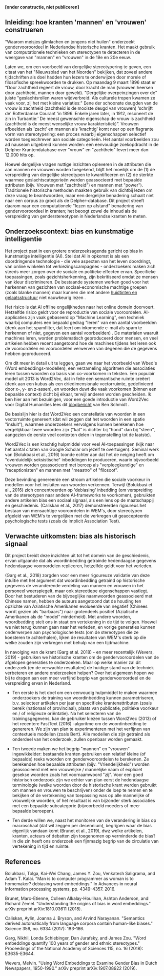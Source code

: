 **[onder constructie, niet publiceren]**
## Inleiding: hoe kranten 'mannen' en 'vrouwen' construeren

"Waarom meisjes glimlachen en jongens niet huilen" onderzoekt gendervooroordeel in Nederlandse historische kranten. Het maakt gebruik van computationele technieken om stereotypen te detecteren in de weergave van "mannen" en "vrouwen" in de 19e en 20e eeuw.

Laten we, om een voorbeeld van dergelijke stereotypering te geven, een citaat van het "Nieuwsblad van het Noorden" bekijken, dat zoveel andere tijdschriften als doel hadden hun lezers te onderwijzen door morele of filosofische spreekwoorden te drukken. Op maandag 9 maart 1896 staat er “Door zachtheid
regeert de vrouw, door kracht de man (vrouwen heersen door zachtheid, mannen door geweld). "Dergelijke overpeinzingen over de" juiste "geslachtsrollen waren wijdverbreid. Als culturele tropen kwamen ze vaak voor, zij het met kleine variaties:" Eene der schoonste deugden van de vrouw
is zachtheid (zachtheid is de mooiste deugd van vrouwen) 'schrijft de' Rotterdamse Courant 'in 1896. Enkele jaren later, in 1912, resoneert de zin in Turbantie:' De meest gewenschte eigenschap de vrouw is zachtheid (zachtheid is de meest wenselijke vrouw karakteristiek)”. Vrouwen afbeelden als 'zacht' en mannen als 'krachtig' komt neer op een flagrante vorm van stereotypering: een proces waarbij eigenschappen selectief worden toegeschreven aan sociale categorieën. Het aantal voorbeelden zou ad nauseam uitgebreid kunnen worden: een eenvoudige zoekopdracht in de Delpher Krantendatabase over "vrouw" en "zachtheid" levert meer dan 12.000 hits op.

Hoewel dergelijke vragen nuttige inzichten opleveren in de attributen die aan mannen en vrouwen worden toegekend, blijft het moeilijk om de (1) de verspreiding van dergelijke stereotypen te kwantificeren en (2) de sterkte waarmee geslachtscategorieën werden geassocieerd met bepaalde attributen (bijv. Vrouwen met "zachtheid") en mannen met "power"). Traditionele historische methoden maakten gebruik van dichtbij lezen om deze vraag te beantwoorden, maar een dergelijke benadering schaalt niet naar een corpus zo groot als de Delpher-database. Dit project streeft daarom naar een computationele "lezen op afstand" benadering van gendervooroordeel in kranten; het beoogt zowel de inhoud als de verspreiding van genderstereotypen in Nederlandse kranten te meten.

## Onderzoekscontext: bias en kunstmatige intelligentie

Het project past in een grotere onderzoeksagenda gericht op bias in kunstmatige intelligentie (AI). Stel dat AI in opkomst is als een doordringende technologie - die vele aspecten van het leven doordringt, van online winkelen tot verkiezingscampagnes - onderzoekers maken zich steeds meer zorgen over de sociale en politieke effecten ervan. Specifieke toepassingen, zoals gezichtsherkenning, zijn bekritiseerd omdat ze mensen van kleur discrimineren. De bestaande systemen werken goed voor het herkennen van gezichten van sociaal-economische machtige groepen (zoals blanke mannen) maar kunnen die met andere [huidtinten en gelaatsstructuur](https://www.ted.com/talks/joy_buolamwini_how_i_m_fighting_bias_in_algorithms?language=en) niet nauwkeurig lezen .

Het risico is dat AI offline ongelijkheden naar het online domein doorvoert. Hetzelfde risico geldt voor de reproductie van sociale vooroordelen. AI-applicaties zijn vaak gebaseerd op "Machine Learning", een techniek waarbij computers een bepaald gedrag "leren" van een aantal voorbeelden (denk aan het spamfilter, dat leert om inkomende e-mail als spam te herkennen of niet, gegeven een aantal voorbeelden) . De materialen waaruit machines leren, worden problematisch geproduceerd door mensen, en veel artikelen hebben recent aangetoond hoe de machines tijdens het leren ook de vooroordelen en vooroordelen verwerven van degenen die de gegevens hebben geproduceerd.

Om dit meer in detail uit te leggen, gaan we naar het voorbeeld van Wbed's (Word embeddings-modellen), een verzameling algoritmen die associaties leren tussen woorden op basis van co-voorkomen in teksten. Een populair model uit 2013 is Word2Vec, dat in feite een semantische ruimte creëert (denk aan een kubus als een driedimensionale vectorruimte, gedefinieerd door x-, y- en z-assen), en woorden duwt die vaak voorkomen (binnen een bepaalde context) dicht bij elkaar, terwijl anderen worden gescheiden. Ik ben hier aan het bezuinigen, voor een goede introductie van Word2Vec voor Digital Humanities lees dit [blogbericht](http://bookworm.benschmidt.org/posts/2015-10-25-Word-Embeddings.html) van Ben Schmidt .

De basislijn hier is dat Word2Vec een constellatie van woorden in een vectorruimte genereert (dat wil zeggen dat het woorden in een spatie "insluit"), waarmee onderzoekers vervolgens kunnen berekenen hoe vergelijkbaar twee woorden zijn ("kat" is dichter bij "hond" dan bij "steen", aangezien de eerste veel contexten delen in tegenstelling tot de laatste).

Word2Vec is een krachtig hulpmiddel voor veel AI-toepassingen (kijk naar het aantal citaten van Google Scholar om jezelf te overtuigen). Seminal werk van (Bolukbasi et al., 2016) toonde echter aan dat het de neiging heeft om "overduidelijk seksistische" inbeddingen te produceren, waarin bijvoorbeeld vrouwen worden geassocieerd met beroep als "verpleegkundige" en "receptionisten" en mannen met "meastro" of "filosoof".

Deze bevinding genereerde een stroom artikelen die sociale voorkeur in modellen voor het insluiten van woorden verkennen. Terwijl (Bolukbasi et al., 2016) zich concentreerden op 'debiasing' inbedding (om verspreiding van de stereotypen naar andere AI-frameworks te voorkomen), gebruikten andere artikelen bias een sociaal signaal, als een lens op de maatschappij en geschiedenis. (Caliskan et al., 2017) demonstreerden rigoureus het bestaan ​​van mensachtige vooroordelen in WEM's, door stereotypen afgeleid van WEM's te vergelijken met die verkregen uit geaccepteerde psychologische tests (zoals de Implicit Association Test).

## Verwachte uitkomsten: bias als historisch signaal

Dit project breidt deze inzichten uit tot het domein van de geschiedenis, ervan uitgaande dat als woordinbedding getrainde hedendaagse gegevens hedendaagse vooroordelen repliceren, hetzelfde geldt voor het verleden.

(Garg et al., 2018) zorgden voor een meer rigoureuze validatie van deze intuïtie met het argument dat woordinbedding getraind op historische gegevens de veranderende verdeling van mannen en vrouwen in het personeel weerspiegelt, maar ook stereotiepe eigenschappen vastlegt. Door het bestuderen van de bijvoeglijke naamwoorden geassocieerd met Chinese namen, hebben de auteurs aangetoond dat de houding ten opzichte van Aziatische Amerikanen evolueerde van negatief (Chinees wordt gezien als "barbaars") naar grotendeels positief (Aziatische Amerikanen als de "model" minderheid). Met andere woorden, woordbedding stelt ons in staat om vertekening in de tijd te volgen. Hoewel we niet terug kunnen gaan naar het verleden, en vorige generaties kunnen onderwerpen aan psychologische tests (om de stereotypen die ze koesteren te achterhalen), lijken de resultaten van WEM's sterk op die welke zouden zijn verkregen met behulp van een tijdmachine.

In navolging van de krant (Garg et al. 2018) - en meer recentelijk (Wevers, 2019) - gebruiken we historische kranten om de gendervooroordelen van de afgelopen generaties te onderzoeken. Maar op welke manier zal dit onderzoek (en de verwachte resultaten) de huidige stand van de techniek verbeteren en andere onderzoeken helpen? Over het algemeen hopen we bij te dragen aan een meer verfijnd begrip van gendervooroordeel en de verspreiding ervan in Nederland.

- Ten eerste is het doel om een ​​eenvoudig hulpmiddel te maken waarmee onderzoekers de training van woordinbedding kunnen parametriseren, b.v. selecteer artikelen per jaar en specifieke krantenattributen (zoals bereik (nationaal of provinciaal), plaats van publicatie, politieke voorkeur en / of religieuze oriëntatie). Na het selecteren van de trainingsgegevens, kan de gebruiker kiezen tussen Word2Vec (2013) of het recentere FastText (2016) -algoritme om de woordinbedding te genereren. We zijn van plan te experimenteren met het verfijnen van contextuele modellen (zoals Bert). Alle modellen die zijn getraind als onderdeel van het onderzoek, zullen openbaar worden gemaakt.

- Ten tweede maken we het begrip "mannen" en "vrouwen" ingewikkelder: bestaande kranten gebruiken een relatief kleine (of bepaalde) reeks woorden om gendervooroordelen te berekenen. Ze berekenden hoe bepaalde attributen (bijv. "Vriendelijkheid") worden geassocieerd met een vrouwelijke / mannelijke naam of expliciet gesekse woorden zoals het voornaamwoord "zij". Voor een goed historisch onderzoek zijn we echter van plan eerst de hedendaagse terminologie (welke woorden door de historische krant werden gebruikt om mannen en vrouwen te beschrijven) onder de loep te nemen en te bekijken of de vertekening van toepassing was op alle mannelijke of vrouwelijke woorden, of het resultaat is van bijzonder sterk associaties met een bepaalde subcategorie (bijvoorbeeld moeders of meer bepaalde beroepen).

- Ten derde willen we, naast het monitoren van de verandering in bias op macroschaal (dat wil zeggen per decennium), begrijpen waar de bias eigenlijk vandaan komt (Brunet et al., 2019), dwz welke artikelen, kranten, acteurs of debatten zijn toegenomen op verminderde de bias? In die zin heeft ons onderzoek een fijnmazig begrip van de circulatie van vertekening in tijd en ruimte.


## References

Bolukbasi, Tolga, Kai-Wei Chang, James Y. Zou, Venkatesh Saligrama, and Adam T. Kalai. "Man is to computer programmer as woman is to homemaker? debiasing word embeddings." In Advances in neural information processing systems, pp. 4349-4357. 2016.

Brunet, Marc-Etienne, Colleen Alkalay-Houlihan, Ashton Anderson, and Richard Zemel. "Understanding the origins of bias in word embeddings." arXiv preprint arXiv:1810.03611 (2018).	

Caliskan, Aylin, Joanna J. Bryson, and Arvind Narayanan. "Semantics derived automatically from language corpora contain human-like biases." Science 356, no. 6334 (2017): 183-186.

Garg, Nikhil, Londa Schiebinger, Dan Jurafsky, and James Zou. "Word embeddings quantify 100 years of gender and ethnic stereotypes." Proceedings of the National Academy of Sciences 115, no. 16 (2018): E3635-E3644.

Wevers, Melvin. "Using Word Embeddings to Examine Gender Bias in Dutch Newspapers, 1950-1990." arXiv preprint arXiv:1907.08922 (2019).

